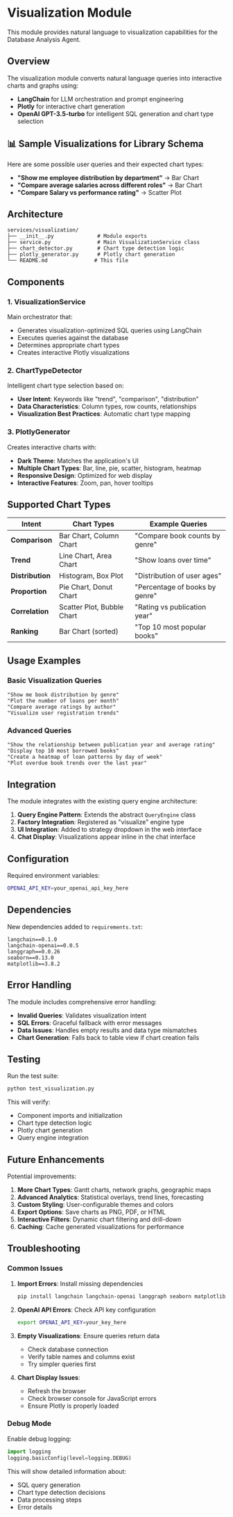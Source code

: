 # Visualization Module

This module provides natural language to visualization capabilities for the Database Analysis Agent.

## Overview

The visualization module converts natural language queries into interactive charts and graphs using:
- **LangChain** for LLM orchestration and prompt engineering
- **Plotly** for interactive chart generation
- **OpenAI GPT-3.5-turbo** for intelligent SQL generation and chart type selection

## 📊 Sample Visualizations for Library Schema

Here are some possible user queries and their expected chart types:

- **"Show me employee distribution by department"** → Bar Chart
- **"Compare average salaries across different roles"** → Bar Chart
- **"Compare Salary vs performance rating"** → Scatter Plot

## Architecture

```
services/visualization/
├── __init__.py              # Module exports
├── service.py               # Main VisualizationService class
├── chart_detector.py        # Chart type detection logic
├── plotly_generator.py      # Plotly chart generation
└── README.md               # This file
```

## Components

### 1. VisualizationService
Main orchestrator that:
- Generates visualization-optimized SQL queries using LangChain
- Executes queries against the database
- Determines appropriate chart types
- Creates interactive Plotly visualizations

### 2. ChartTypeDetector
Intelligent chart type selection based on:
- **User Intent**: Keywords like "trend", "comparison", "distribution"
- **Data Characteristics**: Column types, row counts, relationships
- **Visualization Best Practices**: Automatic chart type mapping

### 3. PlotlyGenerator
Creates interactive charts with:
- **Dark Theme**: Matches the application's UI
- **Multiple Chart Types**: Bar, line, pie, scatter, histogram, heatmap
- **Responsive Design**: Optimized for web display
- **Interactive Features**: Zoom, pan, hover tooltips

## Supported Chart Types

| Intent | Chart Types | Example Queries |
|--------|-------------|-----------------|
| **Comparison** | Bar Chart, Column Chart | "Compare book counts by genre" |
| **Trend** | Line Chart, Area Chart | "Show loans over time" |
| **Distribution** | Histogram, Box Plot | "Distribution of user ages" |
| **Proportion** | Pie Chart, Donut Chart | "Percentage of books by genre" |
| **Correlation** | Scatter Plot, Bubble Chart | "Rating vs publication year" |
| **Ranking** | Bar Chart (sorted) | "Top 10 most popular books" |

## Usage Examples

### Basic Visualization Queries
```
"Show me book distribution by genre"
"Plot the number of loans per month"
"Compare average ratings by author"
"Visualize user registration trends"
```

### Advanced Queries
```
"Show the relationship between publication year and average rating"
"Display top 10 most borrowed books"
"Create a heatmap of loan patterns by day of week"
"Plot overdue book trends over the last year"
```

## Integration

The module integrates with the existing query engine architecture:

1. **Query Engine Pattern**: Extends the abstract `QueryEngine` class
2. **Factory Integration**: Registered as "visualize" engine type
3. **UI Integration**: Added to strategy dropdown in the web interface
4. **Chat Display**: Visualizations appear inline in the chat interface

## Configuration

Required environment variables:
```bash
OPENAI_API_KEY=your_openai_api_key_here
```

## Dependencies

New dependencies added to `requirements.txt`:
```
langchain==0.1.0
langchain-openai==0.0.5
langgraph==0.0.26
seaborn==0.13.0
matplotlib==3.8.2
```

## Error Handling

The module includes comprehensive error handling:
- **Invalid Queries**: Validates visualization intent
- **SQL Errors**: Graceful fallback with error messages
- **Data Issues**: Handles empty results and data type mismatches
- **Chart Generation**: Falls back to table view if chart creation fails

## Testing

Run the test suite:
```bash
python test_visualization.py
```

This will verify:
- Component imports and initialization
- Chart type detection logic
- Plotly chart generation
- Query engine integration

## Future Enhancements

Potential improvements:
1. **More Chart Types**: Gantt charts, network graphs, geographic maps
2. **Advanced Analytics**: Statistical overlays, trend lines, forecasting
3. **Custom Styling**: User-configurable themes and colors
4. **Export Options**: Save charts as PNG, PDF, or HTML
5. **Interactive Filters**: Dynamic chart filtering and drill-down
6. **Caching**: Cache generated visualizations for performance

## Troubleshooting

### Common Issues

1. **Import Errors**: Install missing dependencies
   ```bash
   pip install langchain langchain-openai langgraph seaborn matplotlib
   ```

2. **OpenAI API Errors**: Check API key configuration
   ```bash
   export OPENAI_API_KEY=your_key_here
   ```

3. **Empty Visualizations**: Ensure queries return data
   - Check database connection
   - Verify table names and columns exist
   - Try simpler queries first

4. **Chart Display Issues**: 
   - Refresh the browser
   - Check browser console for JavaScript errors
   - Ensure Plotly is properly loaded

### Debug Mode

Enable debug logging:
```python
import logging
logging.basicConfig(level=logging.DEBUG)
```

This will show detailed information about:
- SQL query generation
- Chart type detection decisions
- Data processing steps
- Error details
